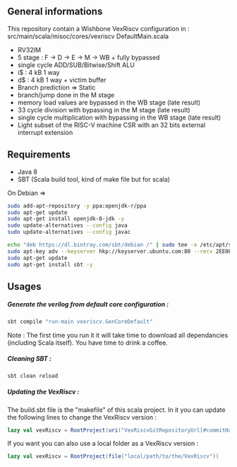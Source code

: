 
## General informations 
This repository contain a Wishbone VexRiscv configuration in : <br>
src/main/scala/misoc/cores/vexriscv DefaultMain.scala

- RV32IM
- 5 stage : F -> D -> E -> M  -> WB + fully bypassed
- single cycle ADD/SUB/Bitwise/Shift ALU
- i$ : 4 kB 1 way
- d$ : 4 kB 1 way + victim buffer
- Branch prediction => Static
- branch/jump done in the M stage
- memory load values are bypassed in the WB stage (late result) 
- 33 cycle division with bypassing in the M stage (late result)
- single cycle multiplication with bypassing in the WB stage (late result)
- Light subset of the RISC-V machine CSR with an 32 bits external interrupt extension


## Requirements

- Java 8
- SBT (Scala build tool, kind of make file but for scala)

On Debian => 

```sh
sudo add-apt-repository -y ppa:openjdk-r/ppa
sudo apt-get update
sudo apt-get install openjdk-8-jdk -y
sudo update-alternatives --config java
sudo update-alternatives --config javac

echo "deb https://dl.bintray.com/sbt/debian /" | sudo tee -a /etc/apt/sources.list.d/sbt.list
sudo apt-key adv --keyserver hkp://keyserver.ubuntu.com:80 --recv 2EE0EA64E40A89B84B2DF73499E82A75642AC823
sudo apt-get update
sudo apt-get install sbt -y
```

## Usages

##### Generate the verilog from default core configuration : 

```sh
sbt compile "run-main vexriscv.GenCoreDefault"
```

Note : The first time you run it it will take time to download all dependancies (including Scala itself). You have time to drink a coffee.

##### Cleaning SBT :

```sh
sbt clean reload 
```

##### Updating the VexRiscv : 

The build.sbt file is the "makefile" of this scala project. In it you can update the following lines to change the VexRiscv version :

```scala
lazy val vexRiscv = RootProject(uri("VexRiscvGitRepositoryUrl[#commitHash]"))
```

If you want you can also use a local folder as a VexRiscv version : 

```scala
lazy val vexRiscv = RootProject(file("local/path/to/the/VexRiscv"))
```


